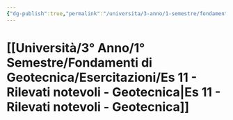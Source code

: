 ```yaml
---
{"dg-publish":true,"permalink":"/universita/3-anno/1-semestre/fondamenti-di-geotecnica/esercitazioni/es-11-rilevati-notevoli-geotecnica/"}
---
```



# [[Università/3° Anno/1° Semestre/Fondamenti di Geotecnica/Esercitazioni/Es 11 - Rilevati notevoli - Geotecnica\|Es 11 - Rilevati notevoli - Geotecnica]]




